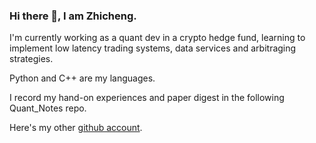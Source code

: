 ### Hi there 👋, I am Zhicheng. 

I'm currently working as a quant dev in a crypto hedge fund, learning to implement low latency trading systems, data services and arbitraging strategies. <br>

Python and C++ are my languages. <br>

I record my hand-on experiences and paper digest in the following Quant_Notes repo.

Here's my other [github account](https://github.com/ZhichengTang1).
